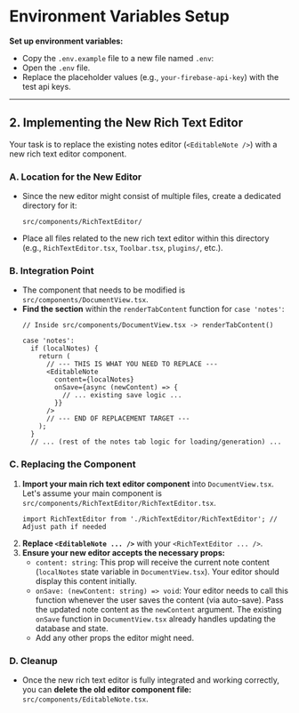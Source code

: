 # Environment Variables Setup

**Set up environment variables:**
*   Copy the `.env.example` file to a new file named `.env`:
*   Open the `.env` file.
*   Replace the placeholder values (e.g., `your-firebase-api-key`) with the test api keys. 

---

## 2. Implementing the New Rich Text Editor

Your task is to replace the existing notes editor (`<EditableNote />`) with a new rich text editor component.

### A. Location for the New Editor

*   Since the new editor might consist of multiple files, create a dedicated directory for it:
    ```
    src/components/RichTextEditor/
    ```
*   Place all files related to the new rich text editor within this directory (e.g., `RichTextEditor.tsx`, `Toolbar.tsx`, `plugins/`, etc.).

### B. Integration Point

*   The component that needs to be modified is `src/components/DocumentView.tsx`.
*   **Find the section** within the `renderTabContent` function for `case 'notes'`:
    ```tsx
    // Inside src/components/DocumentView.tsx -> renderTabContent()

    case 'notes':
      if (localNotes) {
        return (
          // --- THIS IS WHAT YOU NEED TO REPLACE ---
          <EditableNote
            content={localNotes}
            onSave={async (newContent) => {
              // ... existing save logic ...
            }}
          />
          // --- END OF REPLACEMENT TARGET ---
        );
      }
      // ... (rest of the notes tab logic for loading/generation) ...
    ```

### C. Replacing the Component

1.  **Import your main rich text editor component** into `DocumentView.tsx`. Let's assume your main component is `src/components/RichTextEditor/RichTextEditor.tsx`.
    ```tsx
    import RichTextEditor from './RichTextEditor/RichTextEditor'; // Adjust path if needed
    ```
2.  **Replace `<EditableNote ... />`** with your `<RichTextEditor ... />`.
3.  **Ensure your new editor accepts the necessary props:**
    *   `content: string`: This prop will receive the current note content (`localNotes` state variable in `DocumentView.tsx`). Your editor should display this content initially.
    *   `onSave: (newContent: string) => void`: Your editor needs to call this function whenever the user saves the content (via auto-save). Pass the updated note content as the `newContent` argument. The existing `onSave` function in `DocumentView.tsx` already handles updating the database and state.
    *   Add any other props the editor might need.


### D. Cleanup 

*   Once the new rich text editor is fully integrated and working correctly, you can **delete the old editor component file:** `src/components/EditableNote.tsx`.


